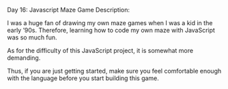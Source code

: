 Day 16: Javascript Maze Game
Description: 

I was a huge fan of drawing my own maze games when I was a kid in the early ’90s. Therefore, learning how to code my own maze with JavaScript was so much fun.

As for the difficulty of this JavaScript project, it is somewhat more demanding.

Thus, if you are just getting started, make sure you feel comfortable enough with the language before you start building this game.